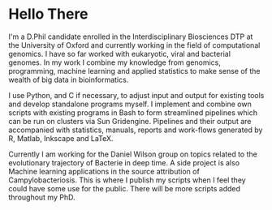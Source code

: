 # Hello There 
I'm a D.Phil candidate enrolled in the Interdisciplinary Biosciences DTP at the University of Oxford and currently working in the field of computational genomics. I have so far worked with eukaryotic, viral and bacterial genomes. In my work I combine my knowledge from genomics, programming, machine learning and applied statistics to make sense of the wealth of big data in bioinformatics.

I use Python, and C if necessary, to adjust input and output for existing tools and develop standalone programs myself. I implement and combine own scripts with existing programs in Bash to form streamlined pipelines which can be run on clusters via Sun Gridengine. Pipelines and their output are accompanied with statistics, manuals, reports and work-flows generated by R, Matlab, Inkscape and LaTeX.

Currently I am working for the Daniel Wilson group on topics related to the evolutionary trajectory of Bacterie in deep time. A side project is also Machine learning applications in the source attribution of Campylobacteriosis. This is where I publish my scripts when I feel they could have some use for the public. There will be more scripts added throughout my PhD.
